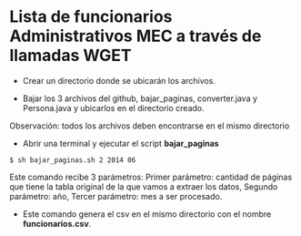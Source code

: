 Lista de funcionarios Administrativos MEC a través de llamadas WGET
==================================================================

* Crear un directorio donde se ubicarán los archivos.

* Bajar los 3 archivos del github, bajar_paginas, converter.java y Persona.java y ubicarlos en el directorio creado.

Observación: todos los archivos deben encontrarse en el mismo directorio

* Abrir una terminal y ejecutar el script **bajar_paginas**

 `$ sh bajar_paginas.sh 2 2014 06`

Este comando recibe 3 parámetros:
Primer parámetro: cantidad de páginas que tiene la tabla original de la que vamos a extraer los datos,
Segundo parámetro: año,
Tercer parámetro: mes a ser procesado.

* Este comando genera el csv en el mismo directorio con el nombre **funcionarios.csv**.
